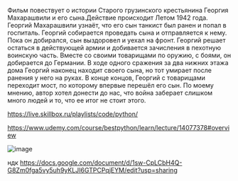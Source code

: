 Фильм повествует о истории Старого грузинского крестьянина Георгия Махарашвили и его сына.Действие происходит Летом 1942 года. Георгий Махарашвили узнаёт, что его сын танкист был ранен и попал в госпиталь. Георгий собирается проведать сына и отправляется к нему. Пока он добирался, сын выздоровел и уехал на фронт. Георгий решает остаться в действующей армии и добивается зачисления в пехотную воинскую часть. Вместе со своими товарищами по оружию, с боями, он добирается до Германии. В ходе одного сражения за два нижних этажа дома Георгий наконец находит своего сына, но тот умирает после ранения у него на руках. В конце концов, Георгий с товарищами переходит мост, по которому впервые перешёл его сын.
По моему мнению, автор хотел донести до нас, что война заберает слишком много людей и то, что ее итог не стоит этого.


https://live.skillbox.ru/playlists/code/python/


https://www.udemy.com/course/bestpython/learn/lecture/14077378#overview


![image](https://user-images.githubusercontent.com/113089418/213179351-3e132623-6285-4b43-ab64-7bcd0ff14ef5.png)

ндк https://docs.google.com/document/d/1sw-CpLCbH4Q-G8Zm0fga5vy5uh9yKLJI6GTPCPqjEYM/edit?usp=sharing
